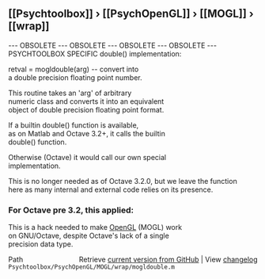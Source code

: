 ## [[Psychtoolbox]] &#8250; [[PsychOpenGL]] &#8250; [[MOGL]] &#8250; [[wrap]]

--- OBSOLETE --- OBSOLETE --- OBSOLETE --- OBSOLETE ---  
PSYCHTOOLBOX SPECIFIC double() implementation:  
  
retval = mogldouble(arg) -- convert into  
a double precision floating point number.  
  
This routine takes an 'arg' of arbitrary  
numeric class and converts it into an equivalent  
object of double precision floating point format.  
  
If a builtin double() function is available,  
as on Matlab and Octave 3.2+, it calls the builtin  
double() function.  
  
Otherwise (Octave) it would call our own special  
implementation.  
  
This is no longer needed as of Octave 3.2.0, but we leave the function  
here as many internal and external code relies on its presence.  
  
### For Octave pre 3.2, this applied:  
  
This is a hack needed to make [OpenGL](OpenGL) (MOGL) work  
on GNU/Octave, despite Octave's lack of a single  
precision data type.  
  




<div class="code_header" style="text-align:right;">
  <span style="float:left;">Path&nbsp;&nbsp;</span> <span class="counter">Retrieve <a href=
  "https://raw.github.com/Psychtoolbox-3/Psychtoolbox-3/beta/Psychtoolbox/PsychOpenGL/MOGL/wrap/mogldouble.m">current version from GitHub</a> | View <a href=
  "https://github.com/Psychtoolbox-3/Psychtoolbox-3/commits/beta/Psychtoolbox/PsychOpenGL/MOGL/wrap/mogldouble.m">changelog</a></span>
</div>
<div class="code">
  <code>Psychtoolbox/PsychOpenGL/MOGL/wrap/mogldouble.m</code>
</div>


